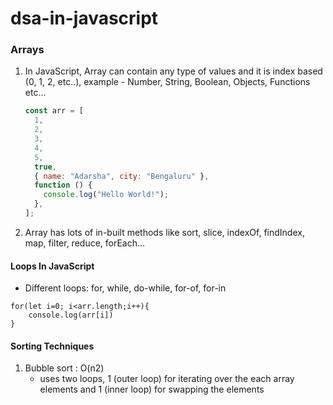 # dsa-in-javascript

### Arrays

1.  In JavaScript, Array can contain any type of values and it is index based (0, 1, 2, etc..), example - Number, String, Boolean, Objects, Functions etc...
    ```javascript
    const arr = [
      1,
      2,
      3,
      4,
      5,
      true,
      { name: "Adarsha", city: "Bengaluru" },
      function () {
        console.log("Hello World!");
      },
    ];
    ```
2.  Array has lots of in-built methods like sort, slice, indexOf, findIndex, map, filter, reduce, forEach...

#### Loops In JavaScript

- Different loops: for, while, do-while, for-of, for-in

```
for(let i=0; i<arr.length;i++){
    console.log(arr[i])
}
```

#### Sorting Techniques

1.  Bubble sort : O(n2)
    - uses two loops, 1 (outer loop) for iterating over the each array elements and 1 (inner loop) for swapping the elements
